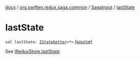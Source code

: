 [docs](../../index.md) / [org.swiften.redux.saga.common](../index.md) / [SagaInput](index.md) / [lastState](./last-state.md)

# lastState

`val lastState: `[`IStateGetter`](../../org.swiften.redux.core/-i-state-getter.md)`<*>` [(source)](https://github.com/protoman92/KotlinRedux/tree/master/common/common-saga/src/main/kotlin/org/swiften/redux/saga/common/CommonSaga.kt#L43)

See [IReduxStore.lastState](../../org.swiften.redux.core/-i-state-getter-provider/last-state.md).

